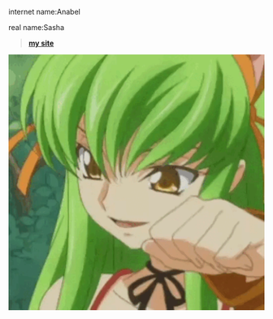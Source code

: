internet name:Anabel

real name:Sasha

> [**my site**](https://anabeg.github.io)

![banner](https://github.com/Anabeg/Anabeg/blob/main/profile.gif)
